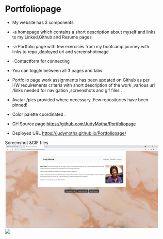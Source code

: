 # Portfoliopage
* My website has  3  components 
* -a homepage which contains a short description about myself and links to my Linked,Github and Resume pages
* -a Portfolio page with few exercises  from my bootcamp journey with links to repo ,deployed url and screenshotimage 
* -Contactform for connecting
* You can toggle between all 3 pages and tabs
* Portfolio page work assignments  has been updated on Github as per HW requirements criteria with short description of the work ,various url /links needed for navigation ,screenshots and gif files .
* Avatar /pics provided where necessary .Few  repositories have been pinned!
* Color palette coordinated .

* GH Source page:https://github.com/JudyMotha/Portfoliopage
* Deployed URL  https://judymotha.github.io/Portfoliopage/

Screenshot &GIF files
<img src="./Landingpage.jpg">
<img src = "./Portfoliopage.gif">


